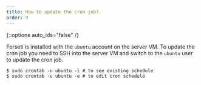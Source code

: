 ```yaml
---
title: How to update the cron job?
order: 9
---
```

{::options auto_ids="false" /}

Forseti is installed with the `ubuntu` account on the server VM. To update the
cron job you need to SSH into the server VM and switch to the `ubuntu` user to
update the cron job. 
```
$ sudo crontab -u ubuntu -l # to see existing schedule
$ sudo crontab -u ubuntu -e # to edit cron schedule
```
